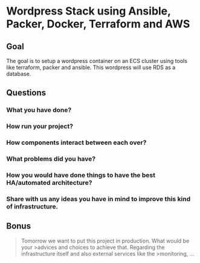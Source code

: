 # Wordpress Stack using Ansible, Packer, Docker, Terraform and AWS

## Goal

The goal is to setup a wordpress container on an ECS cluster using tools like terraform, packer and ansible. This wordpress will use RDS as a database.

## Questions

### What you have done?

### How run your project?

### How components interact between each over?

### What problems did you have?

### How you would have done things to have the best HA/automated architecture?

### Share with us any ideas you have in mind to improve this kind of infrastructure.

## Bonus

>Tomorrow we want to put this project in production. What would be your >advices and choices to achieve that.
>Regarding the infrastructure itself and also external services like the >monitoring, ...
